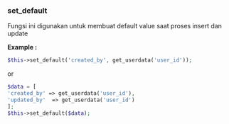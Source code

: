 ### set_default

Fungsi ini digunakan untuk membuat default value saat proses insert dan update

**Example :**

```php
$this->set_default('created_by', get_userdata('user_id'));
```
or 

```php
$data = [
'created_by' => get_userdata('user_id'),
'updated_by'  => get_userdata('user_id')
];
$this->set_default($data);
```